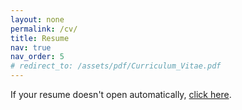 ```yaml
---
layout: none
permalink: /cv/
title: Resume
nav: true
nav_order: 5
# redirect_to: /assets/pdf/Curriculum_Vitae.pdf
---
```

<script>
  setTimeout(function() {
    window.open("{{ site.baseurl }}/assets/pdf/Curriculum_Vitae.pdf", "_blank");
  }, 500); // Open in a new tab after 500ms delay

  setTimeout(function() {
    window.location.href = "{{ site.baseurl }}/";
  }, 1000); // Redirect the current page back to the homepage after 1 second
</script>

<p>If your resume doesn't open automatically, <a href="{{ site.baseurl }}/assets/pdf/Curriculum_Vitae.pdf" target="_blank">click here</a>.</p>
